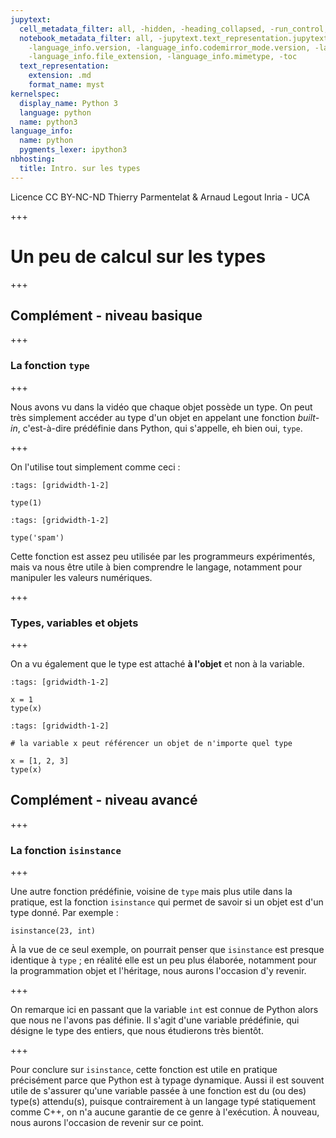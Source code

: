 ```yaml
---
jupytext:
  cell_metadata_filter: all, -hidden, -heading_collapsed, -run_control, -trusted
  notebook_metadata_filter: all, -jupytext.text_representation.jupytext_version, -jupytext.text_representation.format_version,
    -language_info.version, -language_info.codemirror_mode.version, -language_info.codemirror_mode,
    -language_info.file_extension, -language_info.mimetype, -toc
  text_representation:
    extension: .md
    format_name: myst
kernelspec:
  display_name: Python 3
  language: python
  name: python3
language_info:
  name: python
  pygments_lexer: ipython3
nbhosting:
  title: Intro. sur les types
---
```


<div class="licence">
<span>Licence CC BY-NC-ND</span>
<span>Thierry Parmentelat &amp; Arnaud Legout</span>
<span>Inria - UCA</span>
</div>

+++

# Un peu de calcul sur les types

+++

## Complément - niveau basique

+++

### La fonction `type`

+++

Nous avons vu dans la vidéo que chaque objet possède un type. On peut très simplement accéder au type d'un objet en appelant une fonction *built-in*, c'est-à-dire prédéfinie dans Python, qui s'appelle, eh bien oui, `type`.

+++

On l'utilise tout simplement comme ceci :

```{code-cell} ipython3
:tags: [gridwidth-1-2]

type(1)
```

```{code-cell} ipython3
:tags: [gridwidth-1-2]

type('spam')
```

Cette fonction est assez peu utilisée par les programmeurs expérimentés, mais va nous être utile à bien comprendre le langage, notamment pour manipuler les valeurs numériques.

+++

### Types, variables et objets

+++

On a vu également que le type est attaché **à l'objet** et non à la variable.

```{code-cell} ipython3
:tags: [gridwidth-1-2]

x = 1
type(x)
```

```{code-cell} ipython3
:tags: [gridwidth-1-2]

# la variable x peut référencer un objet de n'importe quel type

x = [1, 2, 3]
type(x)
```

## Complément - niveau avancé

+++

### La fonction `isinstance`

+++

Une autre fonction prédéfinie, voisine de `type` mais plus utile dans la pratique, est la fonction `isinstance` qui permet de savoir si un objet est d'un type donné. Par exemple :

```{code-cell} ipython3
isinstance(23, int)
```

À la vue de ce seul exemple, on pourrait penser que `isinstance` est presque identique à `type`&nbsp;; en réalité elle est un peu plus élaborée, notamment pour la programmation objet et l'héritage, nous aurons l'occasion d'y revenir.

+++

On remarque ici en passant que la variable `int` est connue de Python alors que nous ne l'avons pas définie. Il s'agit d'une variable prédéfinie, qui désigne le type des entiers, que nous étudierons très bientôt.

+++

Pour conclure sur `isinstance`, cette fonction est utile en pratique précisément parce que Python est à typage dynamique. Aussi il est souvent utile de s'assurer qu'une variable passée à une fonction est du (ou des) type(s) attendu(s), puisque contrairement à un langage typé statiquement comme C++, on n'a aucune garantie de ce genre à l'exécution. À nouveau, nous aurons l'occasion de revenir sur ce point.
